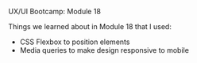 UX/UI Bootcamp: Module 18

Things we learned about in Module 18 that I used:

- CSS Flexbox to position elements
- Media queries to make design responsive to mobile
